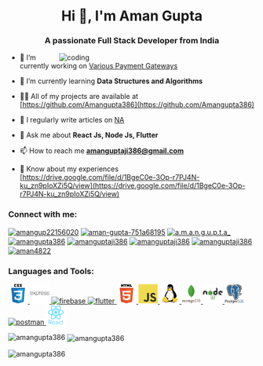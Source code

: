 
<h1 align="center">Hi 👋, I'm Aman Gupta</h1>
<h3 align="center">A passionate Full Stack Developer from India</h3>

<img align="right" alt="coding" width="400" src="https://user-images.githubusercontent.com/55389276/140866485-8fb1c876-9a8f-4d6a-98dc-08c4981eaf70.gif"/>


- 🔭 I’m currently working on [Various Payment Gateways](https://github.com/Amangupta386/payment_gateway.git)

- 🌱 I’m currently learning **Data Structures and Algorithms**

- 👨‍💻 All of my projects are available at [https://github.com/Amangupta386](https://github.com/Amangupta386)

- 📝 I regularly write articles on [NA](NA)

- 💬 Ask me about **React Js, Node Js, Flutter**

- 📫 How to reach me **amanguptaji386@gmail.com**

- 📄 Know about my experiences [https://drive.google.com/file/d/1BgeC0e-3Op-r7PJ4N-ku_zn9pIoXZi5Q/view](https://drive.google.com/file/d/1BgeC0e-3Op-r7PJ4N-ku_zn9pIoXZi5Q/view)

<h3 align="left">Connect with me:</h3>
<p align="left">
<a href="https://twitter.com/amangup22156020" target="blank"><img align="center" src="https://raw.githubusercontent.com/rahuldkjain/github-profile-readme-generator/master/src/images/icons/Social/twitter.svg" alt="amangup22156020" height="30" width="40" /></a>
<a href="https://linkedin.com/in/aman-gupta-751a68195" target="blank"><img align="center" src="https://raw.githubusercontent.com/rahuldkjain/github-profile-readme-generator/master/src/images/icons/Social/linked-in-alt.svg" alt="aman-gupta-751a68195" height="30" width="40" /></a>
<a href="https://instagram.com/a.m.a.n.g.u.p.t.a_" target="blank"><img align="center" src="https://raw.githubusercontent.com/rahuldkjain/github-profile-readme-generator/master/src/images/icons/Social/instagram.svg" alt="a.m.a.n.g.u.p.t.a_" height="30" width="40" /></a>
<a href="https://www.codechef.com/users/amangupta386" target="blank"><img align="center" src="https://cdn.jsdelivr.net/npm/simple-icons@3.1.0/icons/codechef.svg" alt="amangupta386" height="30" width="40" /></a>
<a href="https://www.hackerrank.com/amanguptaji386" target="blank"><img align="center" src="https://raw.githubusercontent.com/rahuldkjain/github-profile-readme-generator/master/src/images/icons/Social/hackerrank.svg" alt="amanguptaji386" height="30" width="40" /></a>
<a href="https://codeforces.com/profile/amanguptaji386" target="blank"><img align="center" src="https://raw.githubusercontent.com/rahuldkjain/github-profile-readme-generator/master/src/images/icons/Social/codeforces.svg" alt="amanguptaji386" height="30" width="40" /></a>
<a href="https://www.leetcode.com/amanguptaji386" target="blank"><img align="center" src="https://raw.githubusercontent.com/rahuldkjain/github-profile-readme-generator/master/src/images/icons/Social/leet-code.svg" alt="amanguptaji386" height="30" width="40" /></a>
<a href="https://www.hackerearth.com/aman4822" target="blank"><img align="center" src="https://raw.githubusercontent.com/rahuldkjain/github-profile-readme-generator/master/src/images/icons/Social/hackerearth.svg" alt="aman4822" height="30" width="40" /></a>
</p>

<h3 align="left">Languages and Tools:</h3>
<p align="left"> <a href="https://www.w3schools.com/css/" target="_blank" rel="noreferrer"> <img src="https://raw.githubusercontent.com/devicons/devicon/master/icons/css3/css3-original-wordmark.svg" alt="css3" width="40" height="40"/> </a> <a href="https://expressjs.com" target="_blank" rel="noreferrer"> <img src="https://raw.githubusercontent.com/devicons/devicon/master/icons/express/express-original-wordmark.svg" alt="express" width="40" height="40"/> </a> <a href="https://firebase.google.com/" target="_blank" rel="noreferrer"> <img src="https://www.vectorlogo.zone/logos/firebase/firebase-icon.svg" alt="firebase" width="40" height="40"/> </a> <a href="https://flutter.dev" target="_blank" rel="noreferrer"> <img src="https://www.vectorlogo.zone/logos/flutterio/flutterio-icon.svg" alt="flutter" width="40" height="40"/> </a> <a href="https://www.w3.org/html/" target="_blank" rel="noreferrer"> <img src="https://raw.githubusercontent.com/devicons/devicon/master/icons/html5/html5-original-wordmark.svg" alt="html5" width="40" height="40"/> </a> <a href="https://developer.mozilla.org/en-US/docs/Web/JavaScript" target="_blank" rel="noreferrer"> <img src="https://raw.githubusercontent.com/devicons/devicon/master/icons/javascript/javascript-original.svg" alt="javascript" width="40" height="40"/> </a> <a href="https://www.linux.org/" target="_blank" rel="noreferrer"> <img src="https://raw.githubusercontent.com/devicons/devicon/master/icons/linux/linux-original.svg" alt="linux" width="40" height="40"/> </a> <a href="https://www.mongodb.com/" target="_blank" rel="noreferrer"> <img src="https://raw.githubusercontent.com/devicons/devicon/master/icons/mongodb/mongodb-original-wordmark.svg" alt="mongodb" width="40" height="40"/> </a> <a href="https://nodejs.org" target="_blank" rel="noreferrer"> <img src="https://raw.githubusercontent.com/devicons/devicon/master/icons/nodejs/nodejs-original-wordmark.svg" alt="nodejs" width="40" height="40"/> </a> <a href="https://www.postgresql.org" target="_blank" rel="noreferrer"> <img src="https://raw.githubusercontent.com/devicons/devicon/master/icons/postgresql/postgresql-original-wordmark.svg" alt="postgresql" width="40" height="40"/> </a> <a href="https://postman.com" target="_blank" rel="noreferrer"> <img src="https://www.vectorlogo.zone/logos/getpostman/getpostman-icon.svg" alt="postman" width="40" height="40"/> </a> <a href="https://reactjs.org/" target="_blank" rel="noreferrer"> <img src="https://raw.githubusercontent.com/devicons/devicon/master/icons/react/react-original-wordmark.svg" alt="react" width="40" height="40"/> </a> </p>

<p><img align="left" src="https://github-readme-stats.vercel.app/api/top-langs?username=amangupta386&show_icons=true&locale=en&layout=compact" alt="amangupta386" /></p>

<p>&nbsp;<img align="center" src="https://github-readme-stats.vercel.app/api?username=amangupta386&show_icons=true&locale=en" alt="amangupta386" /></p>

<p><img align="center" src="https://github-readme-streak-stats.herokuapp.com/?user=amangupta386&" alt="amangupta386" /></p>
